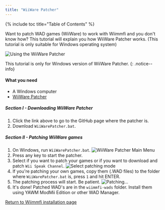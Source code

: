 ```yaml
---
title: "WiiWare Patcher"
---
```


{% include toc title="Table of Contents" %}

Want to patch WAD games (WiiWare) to work with Wiimmfi and you don't know how? This tutorial will explain you how WiiWare Patcher works. (This tutorial is only suitable for Windows operating system)

![Using the WiiWare Patcher](/images/rc24_using_the_wiiware_patcher.jpg)

This tutorial is only for Windows version of WiiWare Patcher.
{: .notice--info}

#### What you need

* A Windows computer
* [WiiWare Patcher](https://github.com/RiiConnect24/WiiWare-Patcher/releases)

##### Section I - Downloading WiiWare Patcher

1. Click the link above to go to the GitHub page where the patcher is.
1. Download `WiiWarePatcher.bat`.

##### Section II - Patching WiiWare games

1. On Windows, run `WiiWarePatcher.bat`.
    ![WiiWare Patcher Main Menu](/images/WiiWare-Patcher/1.JPG)
1. Press any key to start the patcher. 
1. Select if you want to patch your games or if you want to download and patch `Wii Speak Channel`.
    ![Select patching mode](/images/WiiWare-Patcher/2.JPG)
1. If you're patching your own games, copy them (.WAD files) to the folder where `WiiWarePatcher.bat` is, press `1` and hit ENTER.
1. The patching process will start. Be patient.
    ![Patching...](/images/WiiWare-Patcher/3.JPG)
1. It's done! Patched WAD's are in the `wiimmfi-wads` folder. Install them using YAWM ModMii Edition or other WAD Manager.

[Return to Wiimmfi installation page](wiimmfi)
